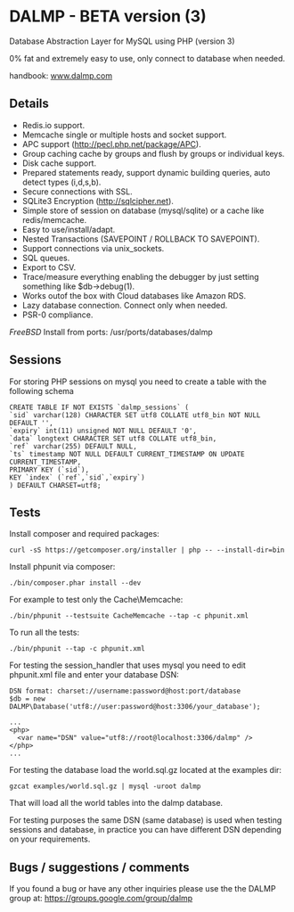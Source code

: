DALMP - BETA version (3)
========================

Database Abstraction Layer for MySQL using PHP (version 3)

0% fat and extremely easy to use, only connect to database when needed.

handbook: www.dalmp.com

Details
-------

  * Redis.io support.
  * Memcache single or multiple hosts and socket support.
  * APC support (http://pecl.php.net/package/APC).
  * Group caching cache by groups and flush by groups or individual keys.
  * Disk cache support.
  * Prepared statements ready, support dynamic building queries, auto detect types (i,d,s,b).
  * Secure connections with SSL.
  * SQLite3 Encryption (http://sqlcipher.net).
  * Simple store of session on database (mysql/sqlite) or a cache like redis/memcache.
  * Easy to use/install/adapt.
  * Nested Transactions (SAVEPOINT / ROLLBACK TO SAVEPOINT).
  * Support connections via unix_sockets.
  * SQL queues.
  * Export to CSV.
  * Trace/measure everything enabling the debugger by just setting something like $db->debug(1).
  * Works outof the box with Cloud databases like Amazon RDS.
  * Lazy database connection. Connect only when needed.
  * PSR-0 compliance.

*FreeBSD*
Install from ports: /usr/ports/databases/dalmp

Sessions
--------

For storing PHP sessions on mysql you need to create a table with the following schema

    CREATE TABLE IF NOT EXISTS `dalmp_sessions` (
    `sid` varchar(128) CHARACTER SET utf8 COLLATE utf8_bin NOT NULL DEFAULT '',
    `expiry` int(11) unsigned NOT NULL DEFAULT '0',
    `data` longtext CHARACTER SET utf8 COLLATE utf8_bin,
    `ref` varchar(255) DEFAULT NULL,
    `ts` timestamp NOT NULL DEFAULT CURRENT_TIMESTAMP ON UPDATE CURRENT_TIMESTAMP,
    PRIMARY KEY (`sid`),
    KEY `index` (`ref`,`sid`,`expiry`)
    ) DEFAULT CHARSET=utf8;

Tests
-----

Install composer and required packages:

    curl -sS https://getcomposer.org/installer | php -- --install-dir=bin

Install phpunit via composer:

    ./bin/composer.phar install --dev

For example to test only the Cache\Memcache:

    ./bin/phpunit --testsuite CacheMemcache --tap -c phpunit.xml

To run all the tests:

    ./bin/phpunit --tap -c phpunit.xml

For testing the session_handler that uses mysql you need to edit phpunit.xml
file and enter your database DSN:

    DSN format: charset://username:password@host:port/database
    $db = new DALMP\Database('utf8://user:password@host:3306/your_database');

    ...
    <php>
      <var name="DSN" value="utf8://root@localhost:3306/dalmp" />
    </php>
    ...

For testing the database load the world.sql.gz located at the examples dir:

    gzcat examples/world.sql.gz | mysql -uroot dalmp

That will load all the world tables into the dalmp database.

For testing purposes the same DSN (same database) is used when testing sessions
and database, in practice you can have different DSN depending on your
requirements.


Bugs / suggestions / comments
-----------------------------

If you found a bug or have any other inquiries please use the the DALMP group at: https://groups.google.com/group/dalmp
